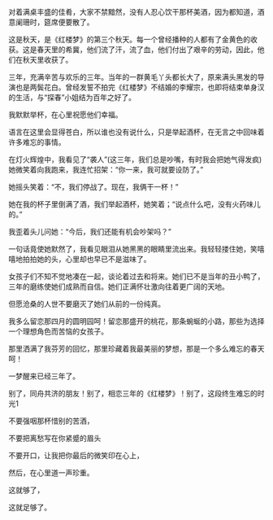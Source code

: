 对着满桌丰盛的佳肴，大家不禁黯然，没有人忍心饮干那杯美酒，因为都知道，酒意阑珊时，筵席便要散了。

这是秋天，是《红楼梦》的第三个秋天。每一个曾经播种的人都有了金黄色的收获。这是春天里的希冀，他们流了汗，流了血，他们付出了艰辛的劳动，因此，他们在秋天里收获了。

三年，充满辛苦与欢乐的三年。当年的一群黄毛丫头都长大了，原来满头黑发的导演也是两鬓花白。曾经发誓不拍完《红楼梦》不结婚的李耀宗，也即将结束单身汉的生活，与“探春”小姐结为百年之好了。

我默默举杯，在心里祝愿他们幸福。

语言在这里会显得苍白，所以谁也没有说什么，只是举起酒杯，在无言之中回味着许多难忘的事情。

在灯火辉煌中，我看见了“袭人”(这三年，我们总是吵嘴，有时我会把她气得发疯)她微笑着向我跑来，我连忙招架：“你一来，我可就要设防了。”

她摇头笑着：“不，我们停战了。现在，我俩干一杯！”

她在我的杯子里倒满了酒，我们举起酒杯，她笑着；“说点什么吧，没有火药味儿的。”

我歪着头儿问她：“今后，我们还能有机会吵架吗？”

一句话竟使她默然了，我看见眼泪从她黑黑的眼睛里流出来。我轻轻搂住她，笑嘻嘻地拍拍她的头，心里却也早已不是滋味了。

女孩子们不知不觉地凑在一起，谈论着过去和将来。她们已不是当年的丑小鸭了，三年的磨练使她们成熟而自信。她们正满怀壮激向往着更广阔的天地。

但愿沧桑的人世不要磨灭了她们从前的一份纯真。

我多么留恋那四月的圆明园呵！留恋那盛开的桃花，那条蜿蜒的小路，那些为选择一个理想角色而苦恼的女孩子。

那里洒满了我芬芳的回忆，那里珍藏着我最美丽的梦想，那是一个多么难忘的春天呵！

一梦醒来已经三年了。

别了，同舟共济的朋友！别了，相恋三年的《红楼梦》！别了，这段终生难忘的时光1

不要强咽那杯惜别的苦酒，

不要把离愁写在你紧蹙的眉头

不要开口，让我把你最后的微笑印在心上，

然后，在心里道一声珍重。

这就够了，

这就足够了。
